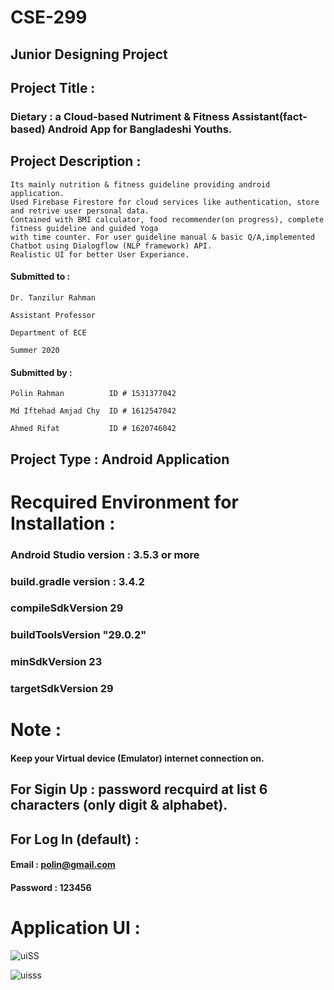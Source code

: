 # CSE-299
## Junior Designing Project

## Project Title :
### Dietary : a Cloud-based Nutriment & Fitness Assistant(fact-based) Android App for Bangladeshi Youths.
## Project Description :
    Its mainly nutrition & fitness guideline providing android application. 
    Used Firebase Firestore for cloud services like authentication, store and retrive user personal data.
    Contained with BMI calculator, food recommender(on progress), complete fitness guideline and guided Yoga 
    with time counter. For user guideline manual & basic Q/A,implemented Chatbot using Dialogflow (NLP framework) API.
    Realistic UI for better User Experiance.
#### Submitted to :
    Dr. Tanzilur Rahman
                                                   
    Assistant Professor
                                                  
    Department of ECE
                                                       
    Summer 2020
#### Submitted by :
    Polin Rahman          ID # 1531377042
    
    Md Iftehad Amjad Chy  ID # 1612547042
    
    Ahmed Rifat           ID # 1620746042

## Project Type : Android Application
# Recquired Environment for Installation :
### Android Studio version : 3.5.3 or more
### build.gradle version : 3.4.2
### compileSdkVersion 29
### buildToolsVersion "29.0.2"
### minSdkVersion 23
### targetSdkVersion 29

# Note :
#### Keep your Virtual device (Emulator) internet connection on.
## For Sigin Up : password recquird at list 6 characters (only digit & alphabet).
## For Log In (default) : 
#### Email : polin@gmail.com
#### Password : 123456

# Application UI :
![uiSS](https://user-images.githubusercontent.com/61315426/94400631-3ec34a80-018b-11eb-9bb5-9b61dcd2c73c.PNG)

![uisss](https://user-images.githubusercontent.com/61315426/94401298-36b7da80-018c-11eb-9066-48c3af7394d0.PNG)







